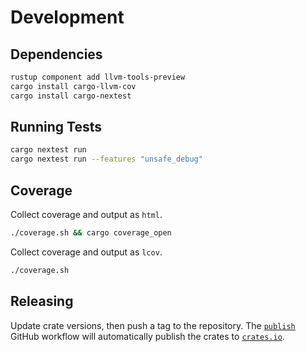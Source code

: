 # Development

## Dependencies

```bash
rustup component add llvm-tools-preview
cargo install cargo-llvm-cov
cargo install cargo-nextest
```


## Running Tests

```bash
cargo nextest run
cargo nextest run --features "unsafe_debug"
```


## Coverage

Collect coverage and output as `html`.

```bash
./coverage.sh && cargo coverage_open
```

Collect coverage and output as `lcov`.

```bash
./coverage.sh
```


## Releasing

Update crate versions, then push a tag to the repository. The [`publish`] GitHub workflow will automatically publish the crates to [`crates.io`].

[`publish`]: https://github.com/azriel91/rt_map/actions/workflows/publish.yml
[`crates.io`]:https://crates.io/
